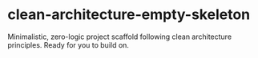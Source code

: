 # clean-architecture-empty-skeleton
Minimalistic, zero-logic project scaffold following clean architecture principles. Ready for you to build on.
